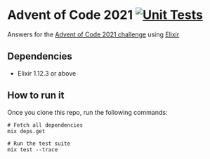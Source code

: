 # Advent of Code 2021 [![Unit Tests](https://github.com/brunojppb/adventofcode2021/actions/workflows/tests.yml/badge.svg)](https://github.com/brunojppb/adventofcode2021/actions/workflows/tests.yml)

Answers for the [Advent of Code 2021 challenge](https://adventofcode.com/2021) using [Elixir](https://elixir-lang.org/)

## Dependencies

* Elixir 1.12.3 or above

## How to run it

Once you clone this repo, run the following commands:

```shell
# Fetch all dependencies
mix deps.get

# Run the test suite
mix test --trace
```
